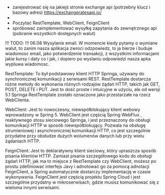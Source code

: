- zarejestrować się na jakiejś stronie exchange api (potrzebny klucz i bazowy adres)  https://exchangeratesapi.io/
- 
- Poczytać RestTemplate, WebClient, FeignClient
- spróbować zaimplementować wysyłkę zapytania do zewnętrznego api (pobranie wszystkich dostępnych walut)


!!! TODO: !!! 06.08 Wysylanie email. W momencie kiedy pytamy o wymiane walut, to zanim nasza aplikacja zwroci odzpowiedz, to ja bierze
i buduje wiadomosc email, jako potwierdzenie transakcji, z wszystkimi informacjami jakie kursy i daty co i jak, i dopiero po wyslaniu
odpowiedzi nasza apka wypluwa wiadomosc.  


RestTemplate: To był podstawowy klient HTTP Springa, używany do synchronicznej komunikacji z serwisami REST. 
RestTemplate dostarcza różne metody do wykonania różnych rodzajów żądań HTTP, takich jak GET, POST, DELETE i PUT.
Jest to dość proste i intuicyjne w użyciu, ale od wersji 5.1 Springa RestTemplate zostało oznaczone jako przestarzałe
na rzecz WebClienta.

WebClient: Jest to nowoczesny, niewspółblokujący klient webowy wprowadzony w Spring 5. WebClient jest częścią Spring WebFlux
, reaktywnego stosu sieciowego Springa, i jest przeznaczony do obsługi komunikacji HTTP w sposób niewspółblokujący.
Pozwala na obsługę strumieniowej i asynchronicznej komunikacji HTTP, 
co jest szczególnie przydatne przy obsłudze dużych wolumenów danych lub przy wielu żądaniach HTTP.

FeignClient: Jest to deklaratywny klient sieciowy, który upraszcza sposób pisania klientów HTTP.
Zamiast pisania szczegółowego kodu do obsługi żądań HTTP, jak ma to miejsce z RestTemplate czy WebClient,
możesz po prostu zdefiniować interfejs Javy i adnotować go za pomocą adnotacji FeignClient, 
a Spring automatycznie dostarczy implementację w czasie wykonywania. FeignClient jest częścią projektu Spring Cloud i
jest szczególnie przydatny w mikroserwisach, gdzie musisz komunikować się z wieloma innymi serwisami.